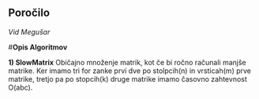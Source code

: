 ## Poročilo

*Vid Megušar*

#**Opis Algoritmov**

**1) SlowMatrix**
Običajno množenje matrik, kot če bi ročno računali manjše matrike.
Ker imamo tri for zanke prvi dve po stolpcih(n) in vrsticah(m) prve matrike, tretjo pa po stopcih(k) druge matrike imamo časovno zahtevnost O(abc).

